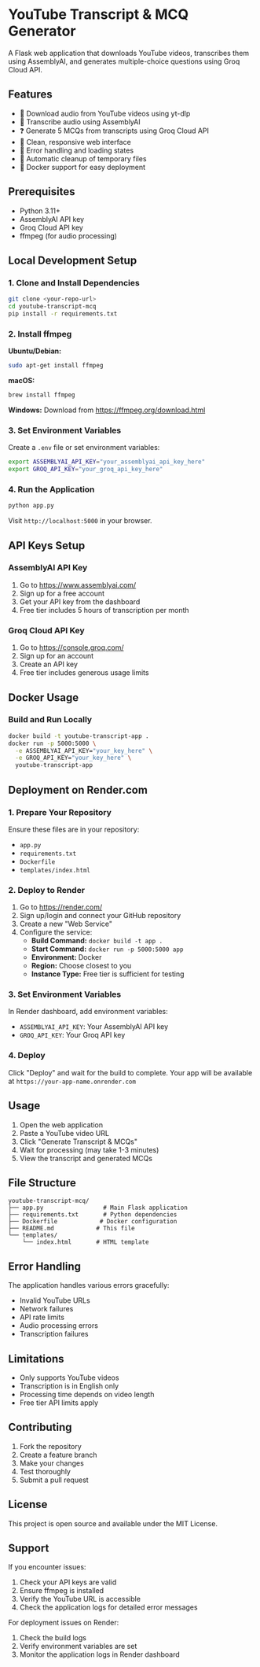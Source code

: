 # YouTube Transcript & MCQ Generator

A Flask web application that downloads YouTube videos, transcribes them using AssemblyAI, and generates multiple-choice questions using Groq Cloud API.

## Features

- 🎥 Download audio from YouTube videos using yt-dlp
- 📝 Transcribe audio using AssemblyAI
- ❓ Generate 5 MCQs from transcripts using Groq Cloud API
- 🎨 Clean, responsive web interface
- 🔧 Error handling and loading states
- 🧹 Automatic cleanup of temporary files
- 🐳 Docker support for easy deployment

## Prerequisites

- Python 3.11+
- AssemblyAI API key
- Groq Cloud API key
- ffmpeg (for audio processing)

## Local Development Setup

### 1. Clone and Install Dependencies

```bash
git clone <your-repo-url>
cd youtube-transcript-mcq
pip install -r requirements.txt
```

### 2. Install ffmpeg

**Ubuntu/Debian:**
```bash
sudo apt-get install ffmpeg
```

**macOS:**
```bash
brew install ffmpeg
```

**Windows:**
Download from https://ffmpeg.org/download.html

### 3. Set Environment Variables

Create a `.env` file or set environment variables:

```bash
export ASSEMBLYAI_API_KEY="your_assemblyai_api_key_here"
export GROQ_API_KEY="your_groq_api_key_here"
```

### 4. Run the Application

```bash
python app.py
```

Visit `http://localhost:5000` in your browser.

## API Keys Setup

### AssemblyAI API Key
1. Go to https://www.assemblyai.com/
2. Sign up for a free account
3. Get your API key from the dashboard
4. Free tier includes 5 hours of transcription per month

### Groq Cloud API Key
1. Go to https://console.groq.com/
2. Sign up for an account
3. Create an API key
4. Free tier includes generous usage limits

## Docker Usage

### Build and Run Locally

```bash
docker build -t youtube-transcript-app .
docker run -p 5000:5000 \
  -e ASSEMBLYAI_API_KEY="your_key_here" \
  -e GROQ_API_KEY="your_key_here" \
  youtube-transcript-app
```

## Deployment on Render.com

### 1. Prepare Your Repository

Ensure these files are in your repository:
- `app.py`
- `requirements.txt`
- `Dockerfile`
- `templates/index.html`

### 2. Deploy to Render

1. Go to https://render.com/
2. Sign up/login and connect your GitHub repository
3. Create a new "Web Service"
4. Configure the service:
   - **Build Command:** `docker build -t app .`
   - **Start Command:** `docker run -p 5000:5000 app`
   - **Environment:** Docker
   - **Region:** Choose closest to you
   - **Instance Type:** Free tier is sufficient for testing

### 3. Set Environment Variables

In Render dashboard, add environment variables:
- `ASSEMBLYAI_API_KEY`: Your AssemblyAI API key
- `GROQ_API_KEY`: Your Groq API key

### 4. Deploy

Click "Deploy" and wait for the build to complete. Your app will be available at `https://your-app-name.onrender.com`

## Usage

1. Open the web application
2. Paste a YouTube video URL
3. Click "Generate Transcript & MCQs"
4. Wait for processing (may take 1-3 minutes)
5. View the transcript and generated MCQs

## File Structure

```
youtube-transcript-mcq/
├── app.py                 # Main Flask application
├── requirements.txt       # Python dependencies
├── Dockerfile            # Docker configuration
├── README.md            # This file
└── templates/
    └── index.html       # HTML template
```

## Error Handling

The application handles various errors gracefully:
- Invalid YouTube URLs
- Network failures
- API rate limits
- Audio processing errors
- Transcription failures

## Limitations

- Only supports YouTube videos
- Transcription is in English only
- Processing time depends on video length
- Free tier API limits apply

## Contributing

1. Fork the repository
2. Create a feature branch
3. Make your changes
4. Test thoroughly
5. Submit a pull request

## License

This project is open source and available under the MIT License.

## Support

If you encounter issues:
1. Check your API keys are valid
2. Ensure ffmpeg is installed
3. Verify the YouTube URL is accessible
4. Check the application logs for detailed error messages

For deployment issues on Render:
1. Check the build logs
2. Verify environment variables are set
3. Monitor the application logs in Render dashboard